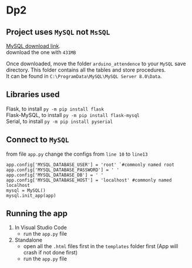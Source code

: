 # Dp2

## **Project uses `MySQL` not `MsSQL`**
[MySQL download link](https://dev.mysql.com/downloads/windows/installer/8.0.html).\
download the one with `431MB`

Once downloaded, move the folder `arduino_attendence` to your `MySQL` save directory. This folder contains all the tables and store procedures.\
It can be found in `C:\ProgramData\MySQL\MySQL Server 8.0\Data`. 

## Libraries used
Flask, to install `py -m pip install flask` \
Flask-MySQL, to install `py -m pip install flask-mysql`\
Serial, to install `py -m pip install pyserial`



## Connect to `MySQL` 

from file `app.py` change the configs from `line 10` to `line13`
```
app.config['MYSQL_DATABASE_USER'] = 'root' `#commonly named root
app.config['MYSQL_DATABASE_PASSWORD'] = ' '
app.config['MYSQL_DATABASE_DB'] = ' '
app.config['MYSQL_DATABASE_HOST'] = 'localhost' #commonly named localhost
mysql = MySQL()
mysql.init_app(app)
```

## Running the app

1. In Visual Studio Code
   - run the `app.py` file
2. Standalone
   - open all the `.html` files first in the `templates` folder first (App will crash if not done first)
   - run the `app.py` file
